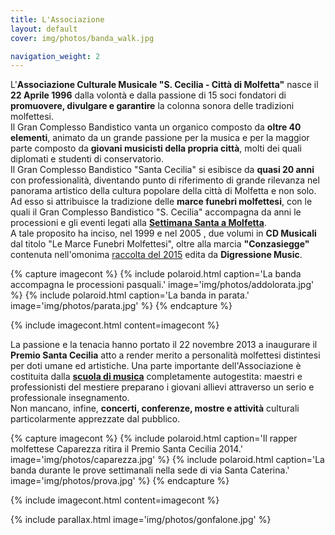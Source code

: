 ```yaml
---
title: L'Associazione
layout: default
cover: img/photos/banda_walk.jpg

navigation_weight: 2
---
```


L'**Associazione Culturale Musicale "S. Cecilia - Città di Molfetta"** nasce il **22 Aprile 1996** dalla volontà e dalla passione di 15 soci fondatori di **promuovere, divulgare e garantire** la colonna sonora delle tradizioni molfettesi.  
Il Gran Complesso Bandistico vanta un organico composto da **oltre 40 elementi**, animato da un grande passione per la musica e per la maggior parte composto da **giovani musicisti della propria città**, molti dei quali diplomati e studenti di conservatorio.  
Il Gran Complesso Bandistico "Santa Cecilia" si esibisce da **quasi 20 anni** con professionalità, diventando punto di riferimento di grande rilevanza nel panorama artistico della cultura popolare della città di Molfetta e non solo.  
Ad esso si attribuisce la tradizione delle **marce funebri molfettesi**, con le quali il Gran Complesso Bandistico "S. Cecilia" accompagna da anni le processioni e gli eventi legati alla [**Settimana Santa a Molfetta**](https://www.settimanasantainpuglia.it/content/citta-processioni.asp?lan=ita&id_citta=1).  
A tale proposito ha inciso, nel 1999 e nel 2005 , due volumi in **CD Musicali** dal titolo "Le Marce Funebri Molfettesi", oltre alla marcia **"Conzasiegge"** contenuta nell'omonima [raccolta del 2015](http://www.digressionemusic.it/index.php/cerca-prodotti/conzasiegge) edita da **Digressione Music**.

{% capture imagecont %}
  {% include polaroid.html caption='La banda accompagna le processioni pasquali.'
                             image='img/photos/addolorata.jpg' %}
  {% include polaroid.html caption='La banda in parata.'
                            image='img/photos/parata.jpg' %}
{% endcapture %}

{% include imagecont.html content=imagecont %}

La passione e la tenacia hanno portato il 22 novembre 2013 a inaugurare il **Premio Santa Cecilia** atto a render merito a personalità molfettesi distintesi per doti umane ed artistiche. Una parte importante dell'Associazione è costituita dalla **[scuola di musica](scuolamusica.html)** completamente autogestita: maestri e professionisti del mestiere preparano i giovani allievi attraverso un serio e professionale insegnamento.  
Non mancano, infine, **concerti, conferenze, mostre e attività** culturali particolarmente apprezzate dal pubblico.

{% capture imagecont %}
  {% include polaroid.html caption='Il rapper molfettese Caparezza ritira il Premio Santa Cecilia 2014.'
                             image='img/photos/caparezza.jpg' %}
  {% include polaroid.html caption='La banda durante le prove settimanali nella sede di via Santa Caterina.'
                            image='img/photos/prova.jpg' %}
{% endcapture %}

{% include imagecont.html content=imagecont %}


{% include parallax.html image='img/photos/gonfalone.jpg' %}
